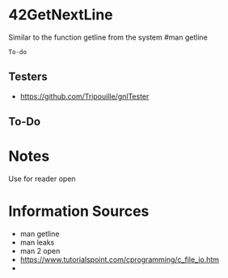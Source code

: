 
# 42GetNextLine
Similar to the function getline from the system #man getline

	To-do 


## Testers
- https://github.com/Tripouille/gnlTester
## To-Do

# Notes

	
Use for reader open

# Information Sources
- man getline
- man leaks
- man 2 open  
- https://www.tutorialspoint.com/cprogramming/c_file_io.htm
- 